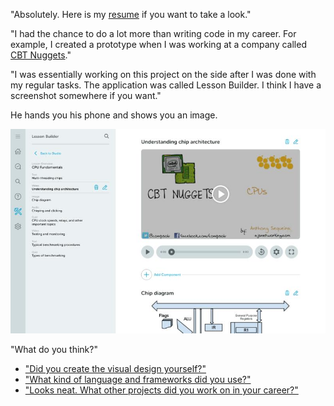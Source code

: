 "Absolutely. Here is my [resume](https://www.yvesgurcan.com/resume.pdf) if you want to take a look."

"I had the chance to do a lot more than writing code in my career. For example, I created a prototype when I was working at a company called [CBT Nuggets](https://www.cbtnuggets.com/)."

"I was essentially working on this project on the side after I was done with my regular tasks. The application was called Lesson Builder. I think I have a screenshot somewhere if you want."

He hands you his phone and shows you an image.

![alt text](./skillbuilder.jpeg)

"What do you think?"

- ["Did you create the visual design yourself?"](skillbuilder-styles.md)
- ["What kind of language and frameworks did you use?"](skillbuilder-tech.md)
- ["Looks neat. What other projects did you work on in your career?"](project-2.md)
